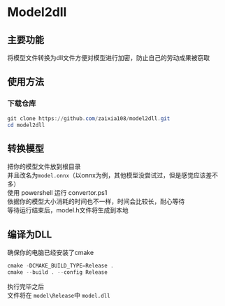 # Model2dll
## 主要功能
将模型文件转换为dll文件方便对模型进行加密，防止自己的劳动成果被窃取

## 使用方法
### 下载仓库
```powershell
git clone https://github.com/zaixia108/model2dll.git
cd model2dll
```
## 转换模型
把你的模型文件放到根目录<br>
并且改名为`model.onnx`（以onnx为例，其他模型没尝试过，但是感觉应该差不多）<br>
使用 powershell 运行 convertor.ps1<br>
依据你的模型大小消耗的时间也不一样，时间会比较长，耐心等待<br>
等待运行结束后，model.h文件将生成到本地<br>

## 编译为DLL
确保你的电脑已经安装了cmake
```powershell
cmake -DCMAKE_BUILD_TYPE=Release .
cmake --build . --config Release
```
执行完毕之后<br>
文件将在 `model\Release`中 `model.dll`